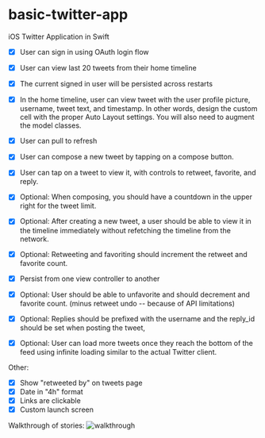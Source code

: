 basic-twitter-app
=================

iOS Twitter Application in Swift

- [x] User can sign in using OAuth login flow
- [x] User can view last 20 tweets from their home timeline
- [x] The current signed in user will be persisted across restarts
- [x] In the home timeline, user can view tweet with the user profile picture, username, tweet text, and timestamp. In other words, design the custom cell with the proper Auto Layout settings. You will also need to augment the model classes.
- [x] User can pull to refresh
- [x] User can compose a new tweet by tapping on a compose button.
- [x] User can tap on a tweet to view it, with controls to retweet, favorite, and reply.

- [x] Optional: When composing, you should have a countdown in the upper right for the tweet limit.
- [x] Optional: After creating a new tweet, a user should be able to view it in the timeline immediately without refetching the timeline from the network.
- [x] Optional: Retweeting and favoriting should increment the retweet and favorite count.
- [x] Persist from one view controller to another
- [x] Optional: User should be able to unfavorite and should decrement and favorite count. (minus retweet undo -- because of API limitations)
- [x] Optional: Replies should be prefixed with the username and the reply_id should be set when posting the tweet,
- [x] Optional: User can load more tweets once they reach the bottom of the feed using infinite loading similar to the actual Twitter client.

Other:
- [x] Show "retweeted by" on tweets page
- [x] Date in "4h" format
- [x] Links are clickable
- [x] Custom launch screen

Walkthrough of stories:
![walkthrough](https://sahil.box.com/shared/static/3y3g89f2v54o480y6hx3.gif)
